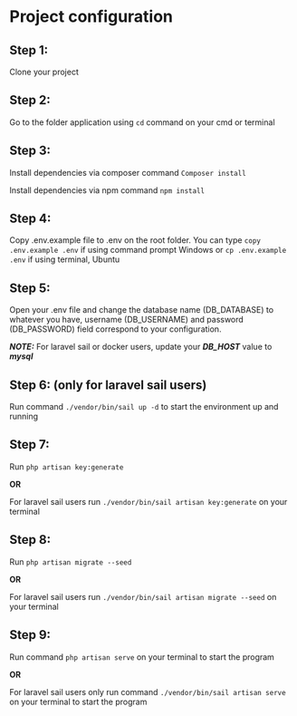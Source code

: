 # Project configuration

## Step 1:

Clone your project


## Step 2: 

Go to the folder application using `cd` command on your cmd or terminal


## Step 3:


Install dependencies via composer command `Composer install`

Install dependencies via npm command `npm install`


## Step 4:

Copy .env.example file to .env on the root folder. You can type `copy .env.example .env` if using command prompt Windows or `cp .env.example .env` if using terminal, Ubuntu 


## Step 5:

Open your .env file and change the database name (DB_DATABASE) to whatever you have, username (DB_USERNAME) and password (DB_PASSWORD) field correspond to your configuration.

***NOTE:*** For laravel sail or docker users, update your ***DB_HOST*** value to ***mysql***


## Step 6: (only for laravel sail users)

Run command `./vendor/bin/sail up -d` to start the environment up and running


## Step 7:

Run `php artisan key:generate` 

**OR**

For laravel sail users run `./vendor/bin/sail artisan key:generate` on your terminal


## Step 8:

Run `php artisan migrate --seed` 

**OR**

For laravel sail users run `./vendor/bin/sail artisan migrate --seed` on your terminal


## Step 9:

Run command `php artisan serve` on your terminal to start the program

**OR**

For laravel sail users only run command `./vendor/bin/sail artisan serve` on your terminal to start the program
